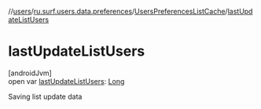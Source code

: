 //[users](../../../index.md)/[ru.surf.users.data.preferences](../index.md)/[UsersPreferencesListCache](index.md)/[lastUpdateListUsers](last-update-list-users.md)

# lastUpdateListUsers

[androidJvm]\
open var [lastUpdateListUsers](last-update-list-users.md): [Long](https://kotlinlang.org/api/latest/jvm/stdlib/kotlin/-long/index.html)

Saving list update data

